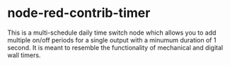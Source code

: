 # node-red-contrib-timer

<p>This is a multi-schedule daily time switch node which allows you to add multiple on/off periods for a single output with a minumum duration of 1 second.  It is meant to resemble the functionality of mechanical and digital wall timers. </p>



